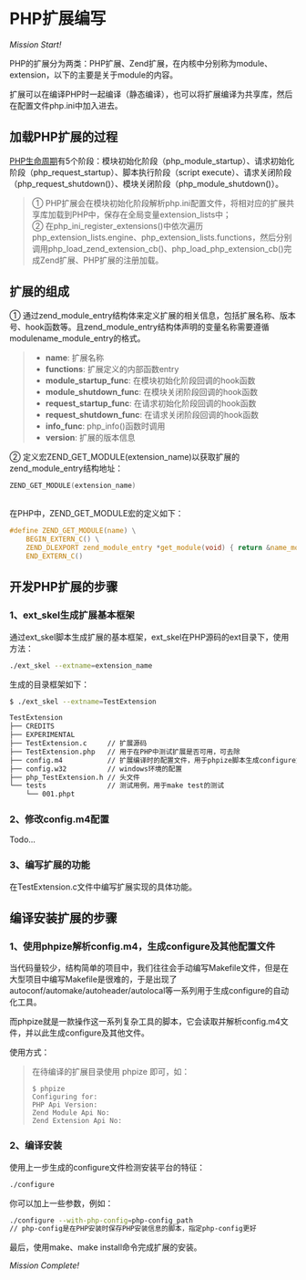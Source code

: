 # PHP扩展编写

*Mission Start!*

PHP的扩展分为两类：PHP扩展、Zend扩展，在内核中分别称为module、extension，以下的主要是关于module的内容。    
    
    
扩展可以在编译PHP时一起编译（静态编译），也可以将扩展编译为共享库，然后在配置文件php.ini中加入进去。

## 加载PHP扩展的过程

[PHP生命周期](https://blog.alan123.xyz/php/592.html)有5个阶段：模块初始化阶段（php_module_startup）、请求初始化阶段（php_request_startup）、脚本执行阶段（script execute）、请求关闭阶段（php_request_shutdown()）、模块关闭阶段（php_module_shutdown()）。    
   
   
> ① PHP扩展会在模块初始化阶段解析php.ini配置文件，将相对应的扩展共享库加载到PHP中，保存在全局变量extension_lists中；    
> ② 在php_ini_register_extensions()中依次遍历php_extension_lists.engine、php_extension_lists.functions，然后分别调用php_load_zend_extension_cb()、php_load_php_extension_cb()完成Zend扩展、PHP扩展的注册加载。

## 扩展的组成

① 通过zend_module_entry结构体来定义扩展的相关信息，包括扩展名称、版本号、hook函数等。且zend_module_entry结构体声明的变量名称需要遵循modulename_module_entry的格式。    
    
    
> * **name**: 扩展名称
> * **functions**: 扩展定义的内部函数entry
> * **module_startup_func**: 在模块初始化阶段回调的hook函数
> * **module_shutdown_func**: 在模块关闭阶段回调的hook函数
> * **request_startup_func**: 在请求初始化阶段回调的hook函数
> * **request_shutdown_func**: 在请求关闭阶段回调的hook函数
> * **info_func**: php_info()函数时调用
> * **version**: 扩展的版本信息
    
    
② 定义宏ZEND_GET_MODULE(extension_name)以获取扩展的zend_module_entry结构地址：    

```c
ZEND_GET_MODULE(extension_name)
```
<br />
在PHP中，ZEND_GET_MODULE宏的定义如下：

```c
#define ZEND_GET_MODULE(name) \
    BEGIN_EXTERN_C() \
    ZEND_DLEXPORT zend_module_entry *get_module(void) { return &name_module_entry; } \
    END_EXTERN_C()
```

## 开发PHP扩展的步骤

### 1、ext_skel生成扩展基本框架
    
通过ext_skel脚本生成扩展的基本框架，ext_skel在PHP源码的ext目录下，使用方法：    
    
```sh
./ext_skel --extname=extension_name
```
    
生成的目录框架如下：    
    
```sh
$ ./ext_skel --extname=TestExtension

TestExtension
├── CREDITS
├── EXPERIMENTAL
├── TestExtension.c     // 扩展源码
├── TestExtension.php   // 用于在PHP中测试扩展是否可用，可去除
├── config.m4           // 扩展编译时的配置文件，用于phpize脚本生成configure文件
├── config.w32          // windows环境的配置
├── php_TestExtension.h // 头文件
└── tests               // 测试用例，用于make test的测试
    └── 001.phpt
```

### 2、修改config.m4配置
    
Todo...
    
### 3、编写扩展的功能
    
在TestExtension.c文件中编写扩展实现的具体功能。
    
## 编译安装扩展的步骤

### 1、使用phpize解析config.m4，生成configure及其他配置文件
    
当代码量较少，结构简单的项目中，我们往往会手动编写Makefile文件，但是在大型项目中编写Makefile是很难的，于是出现了autoconf/automake/autoheader/autolocal等一系列用于生成configure的自动化工具。    
    
    
而phpize就是一款操作这一系列复杂工具的脚本，它会读取并解析config.m4文件，并以此生成configure及其他文件。    
    
    
使用方式：    
    
> 在待编译的扩展目录使用 phpize 即可，如：
> 
> ```
> $ phpize
> Configuring for:
> PHP Api Version:        
> Zend Module Api No:     
> Zend Extension Api No:
> ```

### 2、编译安装
    
使用上一步生成的configure文件检测安装平台的特征：    

```sh
./configure
```
你可以加上一些参数，例如：    


```sh
./configure --with-php-config=php-config_path   
// php-config是在PHP安装时保存PHP安装信息的脚本，指定php-config更好
```
    
最后，使用make、make install命令完成扩展的安装。


*Mission Complete!*




